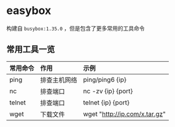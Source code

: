# easybox

构建自 `busybox:1.35.0` ，但是包含了更多常用的工具命令

## 常用工具一览

| 常用命令   | 作用     | 示例                            |
|:-------|:-------|:------------------------------|
| ping   | 排查主机网络 | ping/ping6 {ip}               |
| nc     | 排查端口   | nc -zv {ip} {port}            |
| telnet | 排查端口   | telnet {ip} {port}            |
| wget   | 下载文件   | wget "http://ip.com/x.tar.gz" |
